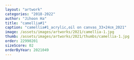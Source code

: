 ```yaml
---
layout: "artwork"
categories: "2018-2022"
author: "Jihoon Ha"
title: "camellia#1"
caption: "camellia#1_acrylic,oil on canvas_33×24㎝_2021"
image: /assets/images/artworks/2021/camellia-1.jpg
thumb: /assets/images/artworks/2021/thumbs/camellia-1.jpg
order: 22990201
sizeScore: 02
orderByYear: 2021049
---
```

